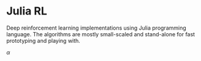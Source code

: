# Julia RL

Deep reinforcement learning implementations using Julia programming language. The algorithms are mostly small-scaled and stand-alone for fast prototyping and playing with.

$\alpha$
